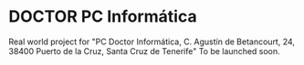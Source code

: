 # DOCTOR PC Informática

Real world project for "PC Doctor Informática, C. Agustín de Betancourt, 24, 38400 Puerto de la Cruz, Santa Cruz de Tenerife"
To be launched soon.
